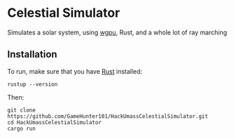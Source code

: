 # Celestial Simulator

Simulates a solar system, using [wgpu](https://github.com/gfx-rs/wgpu), Rust, and a whole lot of ray marching

## Installation

To run, make sure that you have [Rust](https://www.rust-lang.org/) installed:

```
rustup --version
```

Then:
```
git clone https://github.com/GameHunter101/HackUmassCelestialSimulator.git
cd HackUmassCelestialSimulator
cargo run
```
